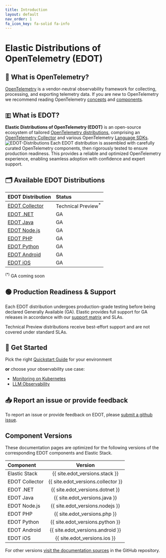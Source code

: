 ```yaml
---
title: Introduction
layout: default
nav_order: 1
fa_icon_key: fa-solid fa-info
---
```


# Elastic Distributions of OpenTelemetry (EDOT)

## 🔭 What is OpenTelemetry?
[OpenTelemetry](https://opentelemetry.io/docs/) is a vendor-neutral observability framework for collecting, processing, and exporting telemetry data. If you are new to OpenTelemetry we recommend reading OpenTelemetry [concepts](https://opentelemetry.io/docs/concepts/) and [components](https://opentelemetry.io/docs/concepts/components/).

## 🇪 What is EDOT?

**Elastic Distributions of OpenTelemetry (EDOT)** is an open-source ecosystem of tailored [OpenTelemetry distributions](https://opentelemetry.io/docs/concepts/distributions/), comprising an [OpenTelemetry Collector](https://opentelemetry.io/docs/collector/) and various OpenTelemetry [Language SDKs](https://opentelemetry.io/docs/languages/).
![EDOT-Distributions](./images/EDOT-SDKs-Collector.png)
Each EDOT distribution is assembled with carefully curated OpenTelemetry components, then rigorously tested to ensure production readiness. This provides a reliable and optimized OpenTelemetry experience, enabling seamless adoption with confidence and expert support.

## 🗂️ Available EDOT Distributions

| EDOT Distribution | Status |
|:-------------------|:---------------|
| [EDOT Collector](./edot-collector/index) | Technical Preview<sup>*</sup> |
| [EDOT .NET](./edot-sdks/dotnet/index) | GA |
| [EDOT Java](./edot-sdks/java/index) | GA |
| [EDOT Node.js](./edot-sdks/nodejs/index) | GA |
| [EDOT PHP](./edot-sdks/php/index) | GA |
| [EDOT Python](./edot-sdks/python/index) | GA |
| [EDOT Android](https://www.elastic.co/guide/en/apm/agent/android/current/intro.html) | GA |
| [EDOT iOS](https://www.elastic.co/guide/en/apm/agent/swift/current/intro.html) | GA |

<sup>(*)</sup> GA coming soon

## 🟢 Production Readiness & Support
Each EDOT distribution undergoes production-grade testing before being declared Generally Available (GA). Elastic provides full support for GA releases in accordance with our [support matrix](https://www.elastic.co/support/matrix) and SLAs.

Technical Preview distributions receive best-effort support and are not covered under standard SLAs.

## 🚀 Get Started

Pick the right [Quickstart Guide](./quickstart/index) for your environment 

**or** choose your observability use case:

- [Monitoring on Kubernetes](./use-cases/kubernetes/index)
- [LLM Observability](./use-cases/llm/index)

## 📥 Report an issue or provide feedback
To report an issue or provide feedback on EDOT, please [submit a github issue](https://github.com/elastic/opentelemetry/issues/new/choose).

## Component Versions

These documentation pages are optimized for the following versions of the corresponding EDOT components and Elastic Stack.

| Component | Version |
|:---|:---:|
|Elastic Stack | {{ site.edot_versions.stack }} |
|EDOT Collector| {{ site.edot_versions.collector }} |
|EDOT .NET| {{ site.edot_versions.dotnet }} |
|EDOT Java| {{ site.edot_versions.java }} |
|EDOT Node.js| {{ site.edot_versions.nodejs }} |
|EDOT PHP| {{ site.edot_versions.php }} |
|EDOT Python| {{ site.edot_versions.python }} |
|EDOT Android| {{ site.edot_versions.android }} |
|EDOT iOS| {{ site.edot_versions.ios }} |

For other versions [visit the documentation sources](https://github.com/elastic/opentelemetry/tags) in the GitHub repository.